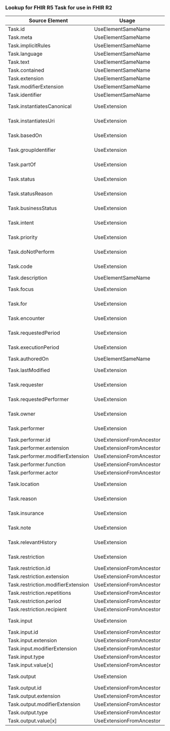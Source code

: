 ### Lookup for FHIR R5 Task for use in FHIR R2

| Source Element | Usage | Target |
| -------------- | ----- | ------ |
| Task.id | UseElementSameName | ProcessRequest.id |
| Task.meta | UseElementSameName | ProcessRequest.meta |
| Task.implicitRules | UseElementSameName | ProcessRequest.implicitRules |
| Task.language | UseElementSameName | ProcessRequest.language |
| Task.text | UseElementSameName | ProcessRequest.text |
| Task.contained | UseElementSameName | ProcessRequest.contained |
| Task.extension | UseElementSameName | ProcessRequest.extension |
| Task.modifierExtension | UseElementSameName | ProcessRequest.modifierExtension |
| Task.identifier | UseElementSameName | ProcessRequest.identifier |
| Task.instantiatesCanonical | UseExtension | http://hl7.org/fhir/5.0/StructureDefinition/extension-Task.instantiatesCanonical |
| Task.instantiatesUri | UseExtension | http://hl7.org/fhir/5.0/StructureDefinition/extension-Task.instantiatesUri |
| Task.basedOn | UseExtension | http://hl7.org/fhir/5.0/StructureDefinition/extension-Task.basedOn |
| Task.groupIdentifier | UseExtension | http://hl7.org/fhir/5.0/StructureDefinition/extension-Task.groupIdentifier |
| Task.partOf | UseExtension | http://hl7.org/fhir/5.0/StructureDefinition/extension-Task.partOf |
| Task.status | UseExtension | http://hl7.org/fhir/5.0/StructureDefinition/extension-Task.status |
| Task.statusReason | UseExtension | http://hl7.org/fhir/5.0/StructureDefinition/extension-Task.statusReason |
| Task.businessStatus | UseExtension | http://hl7.org/fhir/5.0/StructureDefinition/extension-Task.businessStatus |
| Task.intent | UseExtension | http://hl7.org/fhir/5.0/StructureDefinition/extension-Task.intent |
| Task.priority | UseExtension | http://hl7.org/fhir/5.0/StructureDefinition/extension-Task.priority |
| Task.doNotPerform | UseExtension | http://hl7.org/fhir/5.0/StructureDefinition/extension-Task.doNotPerform |
| Task.code | UseExtension | http://hl7.org/fhir/5.0/StructureDefinition/extension-Task.code |
| Task.description | UseElementSameName | OrderResponse.description |
| Task.focus | UseExtension | http://hl7.org/fhir/5.0/StructureDefinition/extension-Task.focus |
| Task.for | UseExtension | http://hl7.org/fhir/5.0/StructureDefinition/extension-Task.for |
| Task.encounter | UseExtension | http://hl7.org/fhir/5.0/StructureDefinition/extension-Task.encounter |
| Task.requestedPeriod | UseExtension | http://hl7.org/fhir/5.0/StructureDefinition/extension-Task.requestedPeriod |
| Task.executionPeriod | UseExtension | http://hl7.org/fhir/5.0/StructureDefinition/extension-Task.executionPeriod |
| Task.authoredOn | UseElementSameName | Order.date |
| Task.lastModified | UseExtension | http://hl7.org/fhir/5.0/StructureDefinition/extension-Task.lastModified |
| Task.requester | UseExtension | http://hl7.org/fhir/5.0/StructureDefinition/extension-Task.requester |
| Task.requestedPerformer | UseExtension | http://hl7.org/fhir/5.0/StructureDefinition/extension-Task.requestedPerformer |
| Task.owner | UseExtension | http://hl7.org/fhir/5.0/StructureDefinition/extension-Task.owner |
| Task.performer | UseExtension | http://hl7.org/fhir/5.0/StructureDefinition/extension-Task.performer |
| Task.performer.id | UseExtensionFromAncestor | - |
| Task.performer.extension | UseExtensionFromAncestor | - |
| Task.performer.modifierExtension | UseExtensionFromAncestor | - |
| Task.performer.function | UseExtensionFromAncestor | - |
| Task.performer.actor | UseExtensionFromAncestor | - |
| Task.location | UseExtension | http://hl7.org/fhir/5.0/StructureDefinition/extension-Task.location |
| Task.reason | UseExtension | http://hl7.org/fhir/5.0/StructureDefinition/extension-Task.reason |
| Task.insurance | UseExtension | http://hl7.org/fhir/5.0/StructureDefinition/extension-Task.insurance |
| Task.note | UseExtension | http://hl7.org/fhir/5.0/StructureDefinition/extension-Task.note |
| Task.relevantHistory | UseExtension | http://hl7.org/fhir/5.0/StructureDefinition/extension-Task.relevantHistory |
| Task.restriction | UseExtension | http://hl7.org/fhir/5.0/StructureDefinition/extension-Task.restriction |
| Task.restriction.id | UseExtensionFromAncestor | - |
| Task.restriction.extension | UseExtensionFromAncestor | - |
| Task.restriction.modifierExtension | UseExtensionFromAncestor | - |
| Task.restriction.repetitions | UseExtensionFromAncestor | - |
| Task.restriction.period | UseExtensionFromAncestor | - |
| Task.restriction.recipient | UseExtensionFromAncestor | - |
| Task.input | UseExtension | http://hl7.org/fhir/5.0/StructureDefinition/extension-Task.input |
| Task.input.id | UseExtensionFromAncestor | - |
| Task.input.extension | UseExtensionFromAncestor | - |
| Task.input.modifierExtension | UseExtensionFromAncestor | - |
| Task.input.type | UseExtensionFromAncestor | - |
| Task.input.value[x] | UseExtensionFromAncestor | - |
| Task.output | UseExtension | http://hl7.org/fhir/5.0/StructureDefinition/extension-Task.output |
| Task.output.id | UseExtensionFromAncestor | - |
| Task.output.extension | UseExtensionFromAncestor | - |
| Task.output.modifierExtension | UseExtensionFromAncestor | - |
| Task.output.type | UseExtensionFromAncestor | - |
| Task.output.value[x] | UseExtensionFromAncestor | - |
